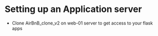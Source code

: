 # Setting up an Application server
- Clone AirBnB\_clone\_v2 on web-01 server to get access to your flask apps
